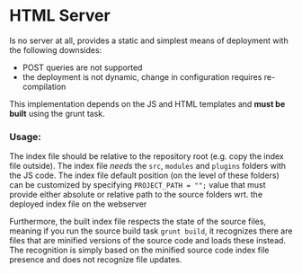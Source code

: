 # HTML Server

Is no server at all, provides a static and simplest means of deployment with the following downsides:
 - POST queries are not supported
 - the deployment is not dynamic, change in configuration requires re-compilation

This implementation depends on the JS and HTML templates and **must be built** using the grunt task.

### Usage:
The index file should be relative to the repository root (e.g. copy the index file outside).
The index file _needs_ the ``src``, `modules` and `plugins` folders with the JS code. The index 
file default position (on the level of these folders) can be customized by specifying 
``PROJECT_PATH = "";`` value that must provide either absolute or relative path to the source 
folders wrt. the deployed index file on the webserver

Furthermore, the built index file respects the state of the source files, meaning if you run
the source build task ``grunt build``, it recognizes there are files that are minified versions
of the source code and loads these instead. The recognition is simply based on the minified
source code index file presence and does not recognize file updates.
